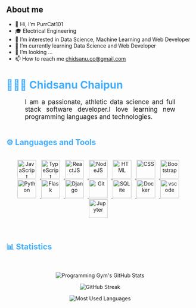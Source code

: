 ## About me
- 👋 Hi, I’m PurrCat101
- 🎓 Electrical Engineering 
- 👀 I’m interested in Data Science, Machine Learning and Web Developer
- 🌱 I’m currently learning Data Science and Web Developer
- 💞️ I’m looking ...
- 📫 How to reach me chidsanu.cc@gmail.com

<h1 style="color: #44AEFB;"> 👨🏻‍💻 Chidsanu Chaipun</h1>

<p align:"center" style="text-align: justify; margin: 0 50px; font-size: 17px;" >
    I am a passionate, athletic data science and full stack software developer.I love learning new programming languages and technologies.
<br>
</p>    
<br>
<!-- Languages and Tools -->

<h2 style="color: #44AEFB">⚙️ Languages and Tools</h2>
<br>
 
<!-- Icons Resources -->
<!-- https://devicon.dev/ -->
<!-- https://cdn.jsdelivr.net/npm/simple-icons@v3/icons/ -->
<div align="center">
  <a href="https://developer.mozilla.org/en-US/docs/Web/JavaScript" target="_blank" rel="noreferrer">
      <img  alt="JavaScript" height="50px" style="padding-right:10px;" src="https://cdn.jsdelivr.net/gh/devicons/devicon/icons/javascript/javascript-plain.svg"/>
  </a>
  <a href="https://www.typescriptlang.org/" target="_blank" rel="noreferrer">
      <img  alt="TypeScript" height="50px" style="padding-right:10px; ;" src="https://cdn.jsdelivr.net/gh/devicons/devicon/icons/typescript/typescript-plain.svg"/>
  </a>
  <a href="https://reactjs.org/" target="_blank" rel="noreferrer">
      <img  alt="ReactJS" height="50px" style="padding-right:10px;" src="https://cdn.jsdelivr.net/gh/devicons/devicon/icons/react/react-original.svg" />
  </a>
  <a href="https://nodejs.org/en/" target="_blank" rel="noreferrer">
      <img  alt="NodeJS" height="50px" style="padding-right:10px;" src="https://cdn.jsdelivr.net/gh/devicons/devicon/icons/nodejs/nodejs-original.svg"/>
  </a>
  <a href="https://developer.mozilla.org/en-US/docs/Web/HTML" target="_blank" rel="noreferrer">
      <img  alt="HTML" height="50px" style="padding-right:10px;" src="https://cdn.jsdelivr.net/gh/devicons/devicon/icons/html5/html5-original.svg"/>
  </a>
  <a href="https://developer.mozilla.org/en-US/docs/Web/CSS" target="_blank" rel="noreferrer">
      <img  alt="CSS" height="50px" style="padding-right:10px;" src="https://cdn.jsdelivr.net/gh/devicons/devicon/icons/css3/css3-original.svg"/>
  </a>
  <a href="https://getbootstrap.com/" target="_blank" rel="noreferrer">
      <img  alt="Bootstrap" height="50px" style="padding-right:10px;" src="https://cdn.jsdelivr.net/gh/devicons/devicon/icons/bootstrap/bootstrap-original.svg"/>
  </a>  
  <a href="https://www.python.org/" target="_blank" rel="noreferrer">
      <img  alt="Python" height="50px" style="padding-right:10px;" src="https://cdn.jsdelivr.net/gh/devicons/devicon/icons/python/python-original.svg"/>
  </a>
  <a href="https://www.python.org/" target="_blank" rel="noreferrer">
      <img  alt="Flask" height="50px" style="padding-right:10px;" src="https://cdn.jsdelivr.net/gh/devicons/devicon/icons/flask/flask-original-wordmark.svg"/>
  </a>
  <a href="https://www.djangoproject.com/" target="_blank" rel="noreferrer">
      <img  alt="Django" height="50px" style="padding-right:10px;" src="https://cdn.jsdelivr.net/gh/devicons/devicon/icons/django/django-plain-wordmark.svg"/>
  </a>
  <a href="https://git-scm.com/" target="_blank" rel="noreferrer">
      <img  alt="Git" height="50px" style="padding-right:10px;" src="https://cdn.jsdelivr.net/gh/devicons/devicon/icons/git/git-original.svg"/>
  </a>
  <a href="https://www.sqlite.org/index.html" target="_blank" rel="noreferrer">
      <img  alt="SQLite" height="50px" style="padding-right:10px;" src="https://cdn.jsdelivr.net/gh/devicons/devicon/icons/sqlite/sqlite-original.svg"/>
  </a>
  <a href="https://www.docker.com/" target="_blank" rel="noreferrer">
      <img  alt="Docker" height="50px" style="padding-right:10px;" src="https://cdn.jsdelivr.net/gh/devicons/devicon/icons/docker/docker-plain-wordmark.svg"/>
  </a>
  <a href="https://code.visualstudio.com/" target="_blank" rel="noreferrer">
      <img  alt="vscode" height="50px" style="padding-right:10px;"src="https://cdn.jsdelivr.net/gh/devicons/devicon/icons/vscode/vscode-original.svg"/>
  </a>
  <a href="http://jupyter.org/" target="_blank" rel="noreferrer">
      <img  alt="Jupyter" height="50px" style="padding-right:10px;"src="https://cdn.jsdelivr.net/gh/devicons/devicon/icons/jupyter/jupyter-original-wordmark.svg"/>
  </a>
</div>
<br>
<br>

<!-- Statistics -->

<h2 style="color: #44AEFB">📊 Statistics</h2>
<br>  
<!-- Begin Stats Cards -->
<!-- Resources:  -->
<!-- Github & Languages Stats: https://github.com/anuraghazra/github-readme-stats --> 
<!-- Streak Stats: https://github.com/denvercoder1/github-readme-streak-stats -->
<!-- Change the value after ?username= to your GitHub username. -->
<div class="stats" align="center">

![Programming Gym's GitHub Stats](https://github-readme-stats.vercel.app/api?username=PurrCat101&hide=stars&count_private=true&show_icons=true&theme=algolia&border_radius=20)

![GitHub Streak](https://streak-stats.demolab.com?user=PurrCat101&count_private=true&theme=algolia&border_radius=20)

![Most Used Languages](https://github-readme-stats.vercel.app/api/top-langs/?username=PurrCat101&layout=compact&show_icons=true&theme=algolia&border_radius=20)
</div>
<!--  End Stats Cards -->
